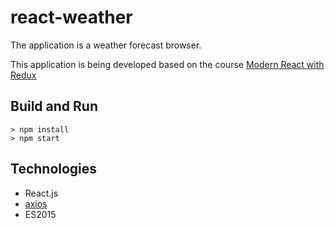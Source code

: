 # react-weather
The application is a weather forecast browser.

This application is being developed based on the course [Modern React with Redux](https://www.udemy.com/react-redux/)

## Build and Run

```
> npm install
> npm start
```

## Technologies
* React.js
* [axios](https://github.com/mzabriskie/axios)
* ES2015